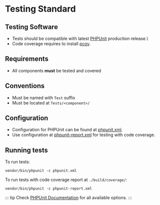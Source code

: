 # Testing Standard

## Testing Software

* Tests should be compatible with latest [PHPUnit](https://phpunit.de/) production release.\
* Code coverage requires to install [pcov](https://github.com/krakjoe/pcov).

## Requirements

* All components **must** be tested and covered

## Conventions

* Must be named with `Test` suffix
* Must be located at `Tests/<component>/`

## Configuration

* Configuration for PHPUnit can be found at [phpunit.xml](https://github.com/chevere/chevere/blob/main/phpunit.xml).
* Use configuration at [phpunit-report.xml](https://github.com/chevere/chevere/blob/main/phpunit-report.xml) for testing with code coverage.

## Running tests

To run tests:

```shell
vendor/bin/phpunit -c phpunit.xml
```

To run tests with code coverage report at `./build/coverage/`:

```shell
vendor/bin/phpunit -c phpunit-report.xml
```

::: tip
Check [PHPUnit Documentation](https://phpunit.de/documentation.html) for all available options.
:::
